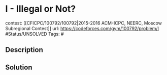 # I - Illegal or Not?

contest: [[CFICPC/100792/100792|2015-2016 ACM-ICPC, NEERC, Moscow Subregional Contest]]
url: https://codeforces.com/gym/100792/problem/I
#Status/UNSOLVED
Tags: #

## Description

## Solution

